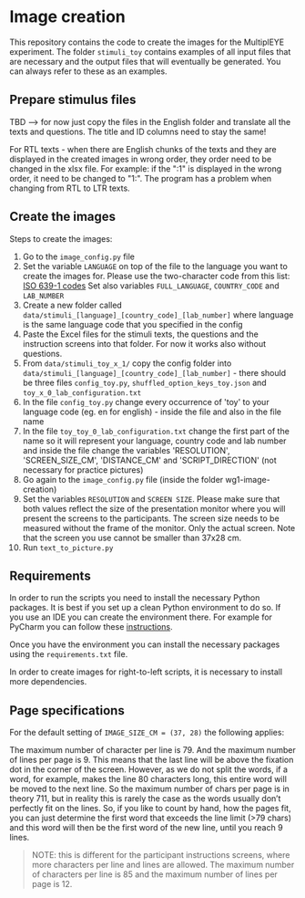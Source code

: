 # Image creation

This repository contains the code to create the images for the MultiplEYE experiment. The folder `stimuli_toy` contains
examples of all input files that are necessary and the output files that will eventually be generated. You can always
refer to these as an examples.

## Prepare stimulus files

TBD --> for now just copy the files in the English folder and translate all the texts and questions. The title and ID
columns need to stay the same!

For RTL texts - when there are English chunks of the texts and they are displayed in the
created images in wrong order, they order need to be changed in the xlsx file. For example:
if the ":1" is displayed in the wrong order, it need to be changed to "1:". The program has a problem when changing from RTL to LTR texts.

## Create the images

Steps to create the images:

1. Go to the `image_config.py` file
2. Set the variable `LANGUAGE` on top of the file to the language you want to create the images for. Please use the
   two-character code from this list: [ISO 639-1 codes](https://en.wikipedia.org/wiki/List_of_ISO_639-1_codes)
   Set also variables `FULL_LANGUAGE`, `COUNTRY_CODE` and `LAB_NUMBER`
3. Create a new folder called `data/stimuli_[language]_[country_code]_[lab_number]` where language is the same language code that you specified in the
   config   
4. Paste the Excel files for the stimuli texts, the questions and the instruction screens into that folder. For now it works
   also without questions.
5. From `data/stimuli_toy_x_1/` copy the config folder into `data/stimuli_[language]_[country_code]_[lab_number]` - there should be three files `config_toy.py`,
   `shuffled_option_keys_toy.json` and `toy_x_0_lab_configuration.txt`
6. In the file `config_toy.py` change every occurrence of 'toy' to your language code (eg. en for english) - inside the file
   and also in the file name
7. In the file `toy_toy_0_lab_configuration.txt` change the first part of the name so it will represent your language, country code
   and lab number and inside the file change the variables 'RESOLUTION', 'SCREEN_SIZE_CM', 'DISTANCE_CM' and 'SCRIPT_DIRECTION'
   (not necessary for practice pictures)
8. Go again to the `image_config.py` file (inside the folder wg1-image-creation)
9. Set the variables `RESOLUTION` and `SCREEN SIZE`. Please make sure that both values reflect the size of the
   presentation monitor
   where you will present the screens to the participants.
   The screen size needs to be measured without the frame of the monitor. Only the actual screen. Note that the screen
   you use cannot be smaller than 37x28 cm.
10. Run `text_to_picture.py`

## Requirements

In order to run the scripts you need to install the necessary Python packages. It is best if you set up a
clean Python environment to do so. If you use an IDE you can create the environment there. For example for
PyCharm you can follow these [instructions](https://www.jetbrains.com/help/pycharm/creating-virtual-environment.html).

Once you have the environment you can install the necessary packages using the `requirements.txt` file.

In order to create images for right-to-left scripts, it is necessary to install more dependencies.



## Page specifications
For the default setting of `IMAGE_SIZE_CM = (37, 28)` the following applies:

The maximum number of character per line is 79. And the maximum number of lines per page is 9. This means that the last
line will be above the fixation dot in the corner of the screen.
However, as we do not split the words, if a word, for example, makes the line 80 characters long, 
this entire word will be moved to the next line. So the maximum number of chars per page is in theory 711, 
but in reality this is rarely the case as the words usually don’t perfectly fit on the lines. 
So, if you like to count by hand, how the pages fit, you can just determine the first word that exceeds the line 
limit (>79 chars) and this word will then be the first word of the new line, until you reach 9 lines.

> NOTE: this is different for the participant instructions screens, where more characters per line and lines are allowed.
> The maximum number of characters per line is 85 and the maximum number of lines per page is 12.